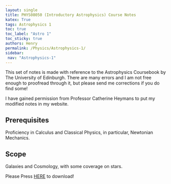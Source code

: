 ```yaml
---
layout: single
title: PHYS08050 (Introductory Astrophysics) Course Notes
katex: True
tags: Astrophysics 1
toc: true
toc_label: "Astro 1"
toc_sticky: true
authors: Henry
permalink: /Physics/Astrophysics-1/
sidebar:
 nav: "Astrophysics-1"
---
```


This set of notes is made with reference to the Astrophysics Coursebook by The University of Edinburgh. There are many errors and I am not free enough to proofread through it, but please send me corrections if you do find some!


I have gained permission from Professor Catherine Heymans to put my modified notes in my website. 

## Prerequisites
Proficiency in Calculus and Classical Physics, in particular, Newtonian Mechanics.

## Scope
Galaxies and Cosmology, with some coverage on stars. 

Please Press [HERE]({{site.url}}/assets/PHYS08050.pdf) to download!





